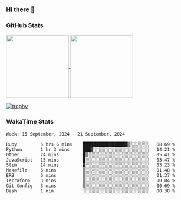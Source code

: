 ### Hi there 👋

### GitHub Stats

<a href="https://github.com/anuraghazra/github-readme-stats">
  <img align="center" height="170px" src="https://github-readme-stats.vercel.app/api/top-langs/?username=tksfjt1024&layout=compact&count_private=true&show_icons=true&show_icons=true&theme=graywhite" />
</a>
<a href="https://github.com/anuraghazra/github-readme-stats">
  <img align="center" height="170px" src="https://github-readme-stats.vercel.app/api?username=tksfjt1024&count_private=true&show_icons=true&show_icons=true&theme=graywhite" />
</a>

[![trophy](https://github-profile-trophy.vercel.app/?username=tksfjt1024)](https://github.com/ryo-ma/github-profile-trophy)

### WakaTime Stats

<!--START_SECTION:waka-->
```text
Week: 15 September, 2024 - 21 September, 2024

Ruby         5 hrs 6 mins    █████████████████▒░░░░░░░   68.69 % 
Python       1 hr 3 mins     ███▓░░░░░░░░░░░░░░░░░░░░░   14.21 % 
Other        24 mins         █▒░░░░░░░░░░░░░░░░░░░░░░░   05.41 % 
JavaScript   15 mins         █░░░░░░░░░░░░░░░░░░░░░░░░   03.47 % 
Slim         14 mins         ▓░░░░░░░░░░░░░░░░░░░░░░░░   03.23 % 
Makefile     6 mins          ▒░░░░░░░░░░░░░░░░░░░░░░░░   01.48 % 
ERB          6 mins          ▒░░░░░░░░░░░░░░░░░░░░░░░░   01.37 % 
Terraform    3 mins          ▒░░░░░░░░░░░░░░░░░░░░░░░░   00.84 % 
Git Config   3 mins          ▒░░░░░░░░░░░░░░░░░░░░░░░░   00.69 % 
Bash         1 min           ░░░░░░░░░░░░░░░░░░░░░░░░░   00.38 % 
```
<!--END_SECTION:waka-->
